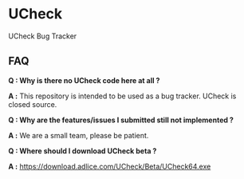 # UCheck
UCheck Bug Tracker

## FAQ
**Q : Why is there no UCheck code here at all ?**

**A :** This repository is intended to be used as a bug tracker. UCheck is closed source.


**Q : Why are the features/issues I submitted still not implemented ?**

**A :** We are a small team, please be patient. 

 
**Q : Where should I download UCheck beta ?**

**A :** https://download.adlice.com/UCheck/Beta/UCheck64.exe
 





